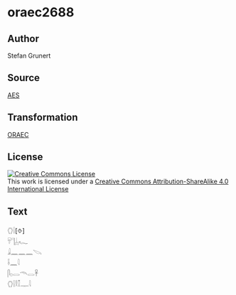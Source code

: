 # oraec2688

## Author

Stefan Grunert

## Source

[AES](https://github.com/simondschweitzer/aes)

## Transformation

[ORAEC](https://oraec.github.io/)

## License

<a rel="license" href="http://creativecommons.org/licenses/by-sa/4.0/"><img alt="Creative Commons License" style="border-width:0" src="https://i.creativecommons.org/l/by-sa/4.0/88x31.png" /></a><br />This work is licensed under a <a rel="license" href="http://creativecommons.org/licenses/by-sa/4.0/">Creative Commons Attribution-ShareAlike 4.0 International License</a>

## Text

𓂘𓍛[⯑]<br>
𓄜𓊹𓐣𓆑<br>
𓇍𓈖𓈖𓈖𓌫<br>
𓌢𓈖𓇋<br>
𓋴𓊪𓂋𓄭𓂋𓋹<br>
𓂘𓍛𓎛𓎿𓊃𓇋<br>
